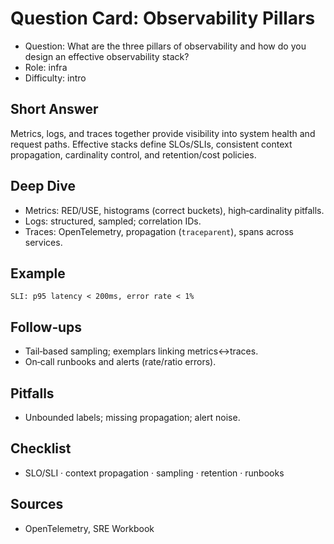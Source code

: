 # Question Card: Observability Pillars

- Question: What are the three pillars of observability and how do you design an effective observability stack?
- Role: infra
- Difficulty: intro

## Short Answer
Metrics, logs, and traces together provide visibility into system health and request paths. Effective stacks define SLOs/SLIs, consistent context propagation, cardinality control, and retention/cost policies.

## Deep Dive
- Metrics: RED/USE, histograms (correct buckets), high‑cardinality pitfalls.
- Logs: structured, sampled; correlation IDs.
- Traces: OpenTelemetry, propagation (`traceparent`), spans across services.

## Example
```text
SLI: p95 latency < 200ms, error rate < 1%
```

## Follow‑ups
- Tail‑based sampling; exemplars linking metrics↔traces.
- On‑call runbooks and alerts (rate/ratio errors).

## Pitfalls
- Unbounded labels; missing propagation; alert noise.

## Checklist
- SLO/SLI · context propagation · sampling · retention · runbooks

## Sources
- OpenTelemetry, SRE Workbook

